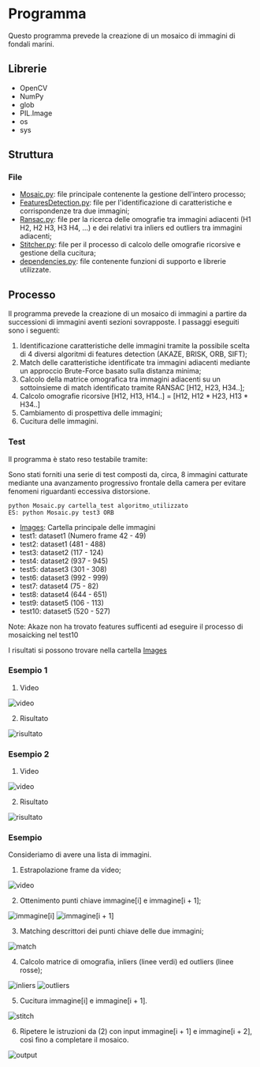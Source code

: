 # Programma

Questo programma prevede la creazione di un mosaico di immagini di fondali marini.

## Librerie
* OpenCV
* NumPy
* glob
* PIL.Image
* os
* sys

## Struttura

### File

* [Mosaic.py](https://github.com/denardincarlo/seabed-mosaicking/Mosaic.py): file principale contenente la gestione dell'intero processo;
* [FeaturesDetection.py](https://github.com/denardincarlo/Mosaicking/tree/master/sift.py): file per l'identificazione di caratteristiche e corrispondenze tra due immagini;
* [Ransac.py](https://github.com/denardincarlo/seabed-mosaicking/Ransac.py): file per la ricerca delle omografie tra immagini adiacenti (H1 H2, H2 H3, H3 H4, ...) e dei relativi tra inliers ed outliers tra immagini adiacenti;
* [Stitcher.py](https://github.com/denardincarlo/seabed-mosaicking/Stitcher.py): file per il processo di calcolo delle omografie ricorsive e gestione della cucitura;
* [dependencies.py](https://github.com/denardincarlo/seabed-mosaicking/Dependencies.py): file contenente funzioni di supporto e librerie utilizzate.

## Processo

Il programma prevede la creazione di un mosaico di immagini a partire da successioni di immagini aventi sezioni sovrapposte. I passaggi eseguiti sono i seguenti:
1. Identificazione caratteristiche delle immagini tramite la possibile scelta di 4 diversi algoritmi di features detection (AKAZE, BRISK, ORB, SIFT);
2. Match delle caratteristiche identificate tra immagini adiacenti mediante un approccio Brute-Force basato sulla distanza minima;
3. Calcolo della matrice omografica tra immagini adiacenti su un sottoinsieme di match identificato tramite RANSAC [H12, H23, H34..];
4. Calcolo omografie ricorsive  [H12, H13, H14..] = [H12, H12 * H23, H13 * H34..]
5. Cambiamento di prospettiva delle immagini;
6. Cucitura delle immagini.


### Test

Il programma è stato reso testabile tramite:

Sono stati forniti una serie di test composti da, circa, 8 immagini catturate mediante una avanzamento progressivo frontale della camera per evitare fenomeni riguardanti eccessiva distorsione.

```
python Mosaic.py cartella_test algoritmo_utilizzato
ES: python Mosaic.py test3 ORB
```

* [Images](https://github.com/denardincarlo/Mosaicking/tree/master/Immagini): Cartella principale delle immagini
*  test1: dataset1 (Numero frame 42 - 49)
*  test2: dataset1 (481 - 488)
*  test3: dataset2 (117 - 124)
*  test4: dataset2 (937 - 945)
*  test5: dataset3 (301 - 308)
*  test6: dataset3 (992 - 999)
*  test7: dataset4 (75 - 82)
*  test8: dataset4 (644 - 651)
*  test9: dataset5 (106 - 113)
*  test10: dataset5 (520 - 527) 

Note: Akaze non ha trovato features sufficenti ad eseguire il processo di mosaicking nel test10

I risultati si possono trovare nella cartella [Images](https://github.com/denardincarlo/seabed-mosaicking/tree/main/Risultati%20test)


### Esempio 1
1. Video

![video](/esempio/video1.gif)

2. Risultato

![risultato](/esempio/risultato1.jpg)


### Esempio 2
1. Video

![video](/esempio/video2.gif)

2. Risultato

![risultato](/esempio/risultato2.jpg)

### Esempio

Consideriamo di avere una lista di immagini.

1. Estrapolazione frame da video;

![video](/esempio/video.gif)

2. Ottenimento punti chiave immagine[i] e immagine[i + 1];

![immagine[i]](/Immagini/sift/f1.jpg)
![immagine[i + 1]](/Immagini/sift/f1.jpg)

3. Matching descrittori dei punti chiave delle due immagini;

![match](/Immagini/match/f1_f2.jpg)

4. Calcolo matrice di omografia, inliers (linee verdi) ed outliers (linee rosse);

![inliers](/Immagini/inliers/f1_f2.jpg)
![outliers](/Immagini/outliers/f1_f2.jpg)

5. Cucitura immagine[i] e immagine[i + 1].

![stitch](/Immagini/output/result2.jpg)

6. Ripetere le istruzioni da (2) con input immagine[i + 1] e immagine[i + 2], così fino a completare il mosaico.

![output](/Immagini/output/result21.jpg)




